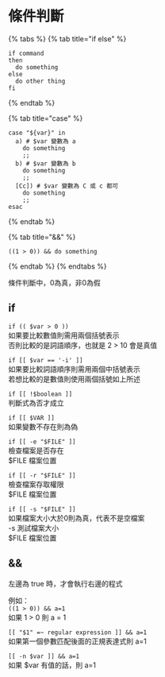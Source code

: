 # 條件判斷

{% tabs %}
{% tab title="if else" %}
```text
if command
then
  do something
else
  do other thing
fi
```
{% endtab %}

{% tab title="case" %}
```
case "${var}" in
  a) # $var 變數為 a
    do something
    ;;
  b) # $var 變數為 b
    do something
    ;;
  [Cc]) # $var 變數為 C 或 c 都可
    do something
    ;;
esac
```
{% endtab %}

{% tab title="&&" %}
```
((1 > 0)) && do something
```
{% endtab %}
{% endtabs %}

條件判斷中，0為真，非0為假

## if

`if (( $var > 0 ))`  
如果要比較數值則需用兩個括號表示  
否則比較的是詞語順序，也就是 2 &gt; 10 會是真值

`if [[ $var == '-i' ]]`  
如果要比較詞語順序則需用兩個中括號表示  
若想比較的是數值則使用兩個括號如上所述

`if [[ !$boolean ]]`  
判斷式為否才成立

`if [[ $VAR ]]`  
如果變數不存在則為偽

`if [[ -e "$FILE" ]]`  
檢查檔案是否存在  
$FILE 檔案位置

`if [[ -r "$FILE" ]]`  
檢查檔案存取權限  
$FILE 檔案位置

`if [[ -s "$FILE" ]]`  
如果檔案大小大於0則為真，代表不是空檔案  
-s 測試檔案大小  
$FILE 檔案位置

## &&

左邊為 true 時，才會執行右邊的程式

例如：  
`((1 > 0)) && a=1`  
如果 1 &gt; 0 則 a = 1

`[[ "$1" =~ regular expression ]] && a=1`  
如果第一個參數匹配後面的正規表達式則 a=1

`[[ -n $var ]] && a=1`  
如果 $var 有值的話，則 a=1

